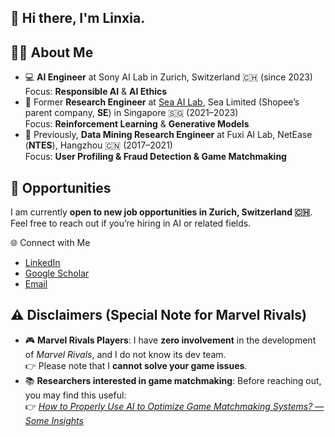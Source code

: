 ## 👋 Hi there, I'm Linxia.

## 👩‍💻 About Me
- 💻 **AI Engineer** at Sony AI Lab in Zurich, Switzerland 🇨🇭 (since 2023)  
  Focus: **Responsible AI** & **AI Ethics**
- 🔬 Former **Research Engineer** at [Sea AI Lab](https://github.com/sail-sg), Sea Limited (Shopee’s parent company, **SE**) in Singapore 🇸🇬 (2021–2023)  
  Focus: **Reinforcement Learning** & **Generative Models**
- 👾 Previously, **Data Mining Research Engineer** at Fuxi AI Lab, NetEase (**NTES**), Hangzhou 🇨🇳 (2017–2021)  
  Focus: **User Profiling & Fraud Detection & Game Matchmaking**


## 🚀 Opportunities
I am currently **open to new job opportunities in Zurich, Switzerland 🇨🇭**.  
Feel free to reach out if you’re hiring in AI or related fields.  

🌐 Connect with Me
- [LinkedIn](https://www.linkedin.com/in/linxiagong)  
- [Google Scholar](https://scholar.google.com/citations?user=1SzEfqAAAAAJ)  
- [Email](linxiagong@gmail.com)  

## ⚠️ Disclaimers (Special Note for Marvel Rivals)
- 🎮 **Marvel Rivals Players**: I have **zero involvement** in the development of *Marvel Rivals*, and I do not know its dev team.  
  👉 Please note that I **cannot solve your game issues**.  
- 📚 **Researchers interested in game matchmaking**: Before reaching out, you may find this useful:  
  👉 [*How to Properly Use AI to Optimize Game Matchmaking Systems? — Some Insights*](https://linxiagong.github.io/posts/matchmaking2021/)  


<!--
**linxiagong/linxiagong** is a ✨ _special_ ✨ repository because its `README.md` (this file) appears on your GitHub profile.

Here are some ideas to get you started:

- 🔭 I’m currently working on ...
- 🌱 I’m currently learning ...
- 👯 I’m looking to collaborate on ...
- 🤔 I’m looking for help with ...
- 💬 Ask me about ...
- 📫 How to reach me: ...
- 😄 Pronouns: ...
- ⚡ Fun fact: ...
-->
